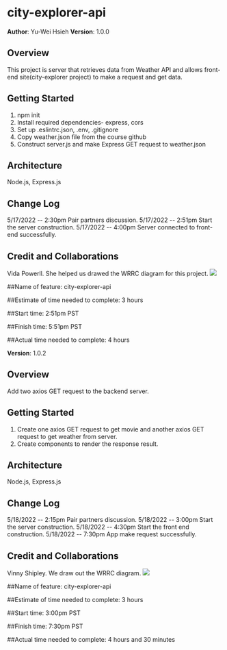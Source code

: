 # city-explorer-api
**Author**: Yu-Wei Hsieh
**Version**: 1.0.0 

## Overview
This project is server that retrieves data from Weather API and allows front-end site(city-explorer project) to make a request and get data.

## Getting Started
1. npm init
2. Install required  dependencies- express, cors
3. Set up .eslintrc.json, .env, .gitignore
4. Copy weather.json file from the course github
5. Construct server.js and make Express GET request to weather.json 

## Architecture
Node.js, Express.js

## Change Log
5/17/2022 -- 2:30pm Pair partners discussion.
5/17/2022 -- 2:51pm Start the server construction.
5/17/2022 -- 4:00pm Server connected to front-end successfully.

## Credit and Collaborations
Vida Powerll. She helped us drawed the WRRC diagram for this project.
<img src="https://i.imgur.com/QfFbSnU.jpeg"><img>


##Name of feature: city-explorer-api

##Estimate of time needed to complete: 3 hours

##Start time: 2:51pm PST

##Finish time: 5:51pm PST

##Actual time needed to complete: 4 hours

**Version**: 1.0.2

## Overview
Add two axios GET request to the backend server.

## Getting Started
1. Create one axios GET request to get movie and another axios GET request to get weather from server.
2. Create components to render the response result.

## Architecture
Node.js, Express.js

## Change Log
5/18/2022 -- 2:15pm Pair partners discussion.
5/18/2022 -- 3:00pm Start the server construction.
5/18/2022 -- 4:30pm Start the front end construction.
5/18/2022 -- 7:30pm App make request successfully.

## Credit and Collaborations
Vinny Shipley. We draw out the WRRC diagram.
<img src="https://i.imgur.com/s7f0r3i.png"><img>


##Name of feature: city-explorer-api

##Estimate of time needed to complete: 3 hours

##Start time: 3:00pm PST

##Finish time: 7:30pm PST

##Actual time needed to complete: 4 hours and 30 minutes
